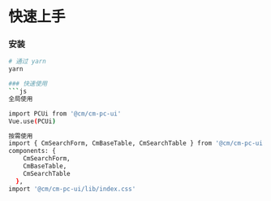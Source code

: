 <!--
 * @Author: zhoulf
 * @FilePath: /pc-ui/docs/docs/quickstart.md
 * @Date: 2022-04-24 17:44:51
 * @LastEditors: zhoulf
 * @LastEditTime: 2022-04-25 19:36:33
 * @Description: 
-->
# 快速上手

### 安装

```bash
# 通过 yarn
yarn  

### 快速使用
```js
全局使用

import PCUi from '@cm/cm-pc-ui'
Vue.use(PCUi)

按需使用
import { CmSearchForm, CmBaseTable, CmSearchTable } from '@cm/cm-pc-ui'
components: {
    CmSearchForm,
    CmBaseTable,
    CmSearchTable
  },
import '@cm/cm-pc-ui/lib/index.css'
```
